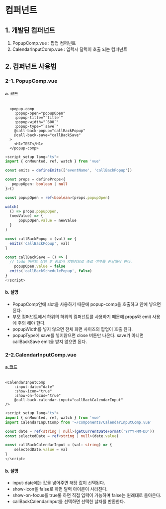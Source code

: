 #  컴퍼넌트 

## 1. 개발된 컴퍼넌트
1. PopupComp.vue : 팝업 컴퍼넌트
2. CalendarInputComp.vue : 입력시 달력이 호출 되는 컴퍼넌트

## 2. 컴퍼넌트 사용법
### 2-1. PopupComp.vue
#### a. 코드
```vue

  <popup-comp
    :popup-open="popupOpen"
    :popup-title="`title`"
    :popup-width="`600`"
    :popup-type="`save`"
    @call-back-popup="callBackPopup"
    @call-back-save="callBackSave"
  >
    <H1>TEST</H1>
  </popup-comp>  

```
```typescript
<script setup lang="ts">
import { onMounted, ref, watch } from 'vue'

const emits = defineEmits(['eventName', 'callBackPopup'])

const props = defineProps<{
   popupOpen: boolean | null
}>()

const popupOpen = ref<boolean>(props.popupOpen)

watch(
  () => props.popupOpen,
  (newValue) => {
      popupOpen.value = newValue
  }
)

const callBackPopup = (val) => {
  emits('callBackPopup', val)
}

const callBackSave = () => {
  // todo 이벤트 실행 후 종료시 양뱡향으로 종료 여부를 전달해야 한다.
    popupOpen.value = false
  emits('callBackSchedulePopup', false)
}
</script>
```
#### b. 설명
- PopupComp안에 slot을 사용하기 때문에 popup-comp을 호출하고 안에 넣으면 된다. 
- 부모 컴퍼넌트에서 하위의 하위의 컴퍼넌트를 사용하기 때문에 props와 emit 사용에 주의 해야 한다.
- popupWidth를 넣지 않으면 전체 화면 사이즈의 팝업이 호출 된다.
- popupType에 save를 넣지않으면 close 버튼만 나온다. save가 아니면 callBackSave emit을 받지
않으면 된다. 


### 2-2.CalendarInputComp.vue
#### a.코드
```vue

<CalendarInputComp
    :input-date="date"
    :show-icon="true"
    :show-on-focus="true"
    @call-back-calendar-input="callBackCalendarInput"
/>

```

```typescript
<script setup lang="ts">
import { onMounted, ref, watch } from 'vue'
import CalendarInputComp from '~/components/CalendarInputComp.vue'

const date = ref<string | null>(getCurrentDateFormat('YYYY-MM-DD'))
const selectedDate = ref<string | null>(date.value)

const callBackCalendarInput = (val: string) => {
    selectedDate.value = val
}
</script>
```
#### b. 설명
- input-date에는 값을 넣어주면 해당 값이 선택된다.
- show-icon을 false로 하면 달력 아이콘이 사라진다.
- show-on-focus를 true롷 하면 직접 입력이 가능하며 false는 원래대로 돌아온다.
- callBackCalendarInput를 선택하면 선택한 날자를 반환한다.

